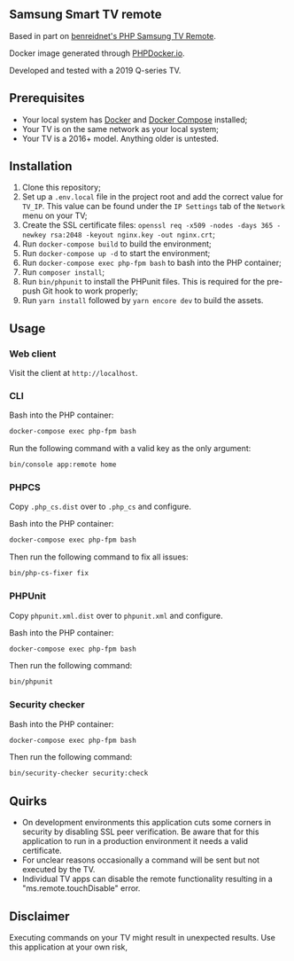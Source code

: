 ## Samsung Smart TV remote

Based in part on [benreidnet's PHP Samsung TV Remote](https://github.com/benreidnet/samsungtv).

Docker image generated through [PHPDocker.io](https://phpdocker.io/).

Developed and tested with a 2019 Q-series TV.

## Prerequisites

- Your local system has [Docker](https://docs.docker.com/engine/install/) and [Docker Compose](https://docs.docker.com/compose/install/) installed;
- Your TV is on the same network as your local system;
- Your TV is a 2016+ model. Anything older is untested.

## Installation

1. Clone this repository;
2. Set up a `.env.local` file in the project root and add the correct value for `TV_IP`. This value can be found under the `IP Settings` tab of the `Network` menu on your TV;
3. Create the SSL certificate files:
`openssl req -x509 -nodes -days 365 -newkey rsa:2048 -keyout nginx.key -out nginx.crt`;
4. Run `docker-compose build` to build the environment;
5. Run `docker-compose up -d` to start the environment;
6. Run `docker-compose exec php-fpm bash` to bash into the PHP container;
7. Run `composer install`;
8. Run `bin/phpunit` to install the PHPunit files. This is required for the pre-push Git hook to work properly;
9. Run `yarn install` followed by `yarn encore dev` to build the assets.

## Usage

### Web client

Visit the client at `http://localhost`.

### CLI

Bash into the PHP container:

```bash
docker-compose exec php-fpm bash
```

Run the following command with a valid key as the only argument:

```bash
bin/console app:remote home
```

### PHPCS

Copy `.php_cs.dist` over to `.php_cs` and configure.

Bash into the PHP container:

```bash
docker-compose exec php-fpm bash
```

Then run the following command to fix all issues:

```bash
bin/php-cs-fixer fix
```

### PHPUnit

Copy `phpunit.xml.dist` over to `phpunit.xml` and configure.

Bash into the PHP container:

```bash
docker-compose exec php-fpm bash
```

Then run the following command:

```bash
bin/phpunit
```

### Security checker

Bash into the PHP container:

```bash
docker-compose exec php-fpm bash
```

Then run the following command:

```bash
bin/security-checker security:check
```

## Quirks

- On development environments this application cuts some corners in security by disabling SSL peer verification. Be aware that for this application to run in a production environment it needs a valid certificate.
- For unclear reasons occasionally a command will be sent but not executed by the TV.
- Individual TV apps can disable the remote functionality resulting in a "ms.remote.touchDisable" error.

## Disclaimer

Executing commands on your TV might result in unexpected results. Use this application at your own risk,
